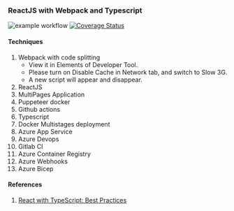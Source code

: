 ### ReactJS with Webpack and Typescript
![example workflow](https://github.com/zcemycl/webpack-react-ts-mpa-example/actions/workflows/main.yml/badge.svg) [![Coverage Status](https://coveralls.io/repos/github/zcemycl/webpack-react-ts-mpa-example/badge.svg?branch=main)](https://coveralls.io/github/zcemycl/webpack-react-ts-mpa-example?branch=main)

#### Techniques
1. Webpack with code splitting
    - View it in Elements of Developer Tool. 
    - Please turn on Disable Cache in Network tab, and switch to Slow 3G. 
    - A new script will appear and disappear.
2. ReactJS
3. MultiPages Application
4. Puppeteer docker
5. Github actions
6. Typescript
7. Docker Multistages deployment
8. Azure App Service
9. Azure Devops
10. Gitlab CI
11. Azure Container Registry
12. Azure Webhooks
13. Azure Bicep

#### References
1. [React with TypeScript: Best Practices](https://www.sitepoint.com/react-with-typescript-best-practices/)